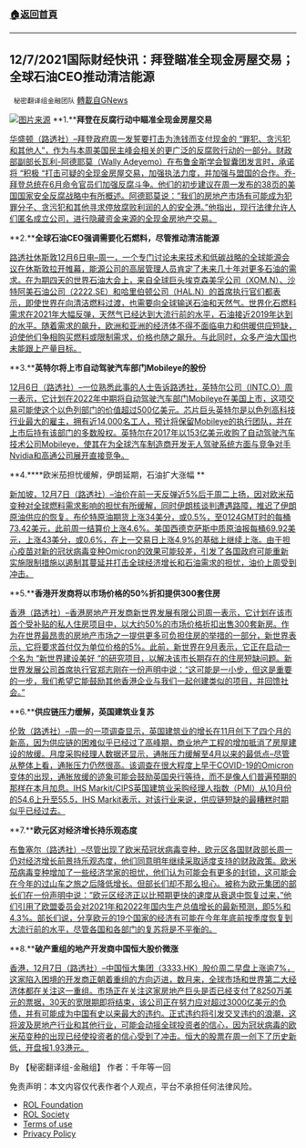 ###  [:house:返回首頁](https://github.com/ourhimalayas/txt)
---


## 12/7/2021国际财经快讯：拜登瞄准全现金房屋交易；全球石油CEO推动清洁能源
` 秘密翻译组金融团队` [轉載自GNews](https://gnews.org/zh-hans/1729722/)

![](https://assets.gnews.org/wp-content/uploads/2021/12/图片1-32.png)[图片来源](https://dzm0ugdauank9.cloudfront.net/wp-content/uploads/2021/12/2021-12-06T124237Z_1_LYNXMPEHB50HT_RTROPTP_0_USA-BIDEN_1.jpg)
**1.****拜登在反腐行动中瞄准全现金房屋交易**

[华盛顿（路透社）–拜登政府周一发誓要打击为洗钱而支付现金的 “罪犯、贪污犯和其他人”，作为与本周美国民主峰会相关的更广泛的反腐败行动的一部分。财政部副部长瓦利-阿德耶莫（Wally Adeyemo）在布鲁金斯学会智囊团发言时，承诺将 “积极 “打击可疑的全现金房屋交易，加强执法力度，并加强与盟国的合作。乔-拜登总统在6月命令官员们加强反腐斗争。他们的初步建议在周一发布的38页的美国国家安全反腐战略中有所概述。阿德耶莫说：”我们的房地产市场有可能成为犯罪分子、贪污犯和其他寻求停放腐败利润的人的安全港。”他指出，现行法律允许人们匿名成立公司，进行隐藏资金来源的全现金房地产交易。](https://www.oann.com/biden-targets-cash-for-homes-deals-in-anti-corruption-drive/)

**2.****全球石油CEO强调需要化石燃料，尽管推动清洁能源**

[路透社休斯敦12月6日电–周一，一个专门讨论未来技术和低碳战略的全球能源会议在休斯敦拉开帷幕，能源公司的高层管理人员肯定了未来几十年对更多石油的需求。在为期四天的世界石油大会上，来自全球巨头埃克森美孚公司（XOM.N）、沙特阿美石油公司（2222.SE）和哈里伯顿公司（HAL.N）的首席执行官们都表示，即使世界在向清洁燃料过渡，也需要向全球输送石油和天然气。世界化石燃料需求在2021年大幅反弹，天然气已经达到大流行前的水平，石油接近2019年达到的水平。随着需求的飙升，欧洲和亚洲的经济体不得不面临电力和供暖供应短缺，迫使他们争相购买燃料或限制需求，价格也随之飙升。与此同时，众多产油大国也未能跟上产量目标。](https://www.reuters.com/markets/commodities/houston-oil-conference-speakers-pull-out-over-omicron-worries-2021-12-06/)

**3.****英特尔将上市自动驾驶汽车部门Mobileye的股份**

[12月6日（路透社）–一位熟悉此事的人士告诉路透社，英特尔公司（INTC.O）周一表示，它计划在2022年中期将自动驾驶汽车部门Mobileye在美国上市，这项交易可能使这个以色列部门的价值超过500亿美元。芯片巨头英特尔是以色列高科技行业最大的雇主，拥有近14,000名工人，预计将保留Mobileye的执行团队，并在上市后持有该部门的多数股权。英特尔在2017年以153亿美元收购了自动驾驶汽车技术公司Mobileye，使其在为全球汽车制造商开发无人驾驶系统方面与竞争对手Nvidia和高通公司展开直接竞争。](https://www.reuters.com/markets/us/intel-list-shares-self-driving-car-unit-mobileye-wsj-2021-12-07/)

**4.****欧米茄担忧缓解，伊朗延期，石油扩大涨幅 **

[新加坡，12月7日（路透社）–油价在前一天反弹近5%后于周二上扬，因对欧米茄变种对全球燃料需求影响的担忧有所缓解，同时伊朗核谈判遭遇路障，推迟了伊朗原油供应的恢复。布伦特原油期货上涨34美分，或0.5%，至0124GMT时的每桶73.42美元，此前周一结算价上涨4.6%。美国西德克萨斯中质原油报每桶69.92美元，上涨43美分，或0.6%，在上一交易日上涨4.9%的基础上继续上涨。由于担心疫苗对新的冠状病毒变种Omicron的效果可能较差，引发了各国政府可能重新实施限制措施以遏制其蔓延并打击全球经济增长和石油需求的担忧，油价上周受到冲击。](https://www.reuters.com/markets/commodities/oil-extends-gains-easing-omicron-fears-iran-delay-2021-12-07/)

**5.****香港开发商将以市场价格的50%折扣提供300套住房**

[香港（路透社）–香港房地产开发商新世界发展有限公司周一表示，它计划在该市首个受补贴的私人住房项目中，以大约50%的市场价格折扣出售300套新房。作为在世界最昂贵的房地产市场之一提供更多可负担住房的举措的一部分，新世界表示，它将要求首付仅为单位价格的5%。此前，新世界在9月表示，它正在启动一个名为 “新世界建设美好 “的研究项目，以解决该市长期存在的住房短缺问题。新世界发展公司首席执行官郑志刚在一份声明中说：“这可能是一小步，但这是重要的一步，我们希望它能鼓励其他香港企业与我们一起创建类似的项目，并回馈社会。”](https://www.oann.com/hong-kong-developer-to-offer-300-homes-at-50-discount-to-market-price/)

**6.****供应链压力缓解，英国建筑业复苏**

[伦敦（路透社）–周一的一项调查显示，英国建筑业的增长在11月创下了四个月的新高，因为供应链的困难似乎已经过了高峰期，商业地产工程的增加抵消了房屋建设的放缓。月度采购经理人数据还显示，通胀压力缓解至4月以来的最低点–尽管从整体上看，通胀压力仍然很高。该调查在很大程度上早于COVID-19的Omicron变体的出现，通胀放缓的迹象可能会鼓励英国央行等待，而不是像人们普遍预期的那样在本月加息。IHS Markit/CIPS英国建筑业采购经理人指数（PMI）从10月份的54.6上升至55.5，IHS Markit表示，对该行业来说，供应链短缺的最糟糕时期似乎已经过去。](https://www.oann.com/uk-construction-sector-gathers-more-speed-pmi/)

**7.****欧元区对经济增长持乐观态度**

[布鲁塞尔（路透社）–尽管出现了欧米茄冠状病毒变种，欧元区各国财政部长周一仍对经济增长前景持乐观态度，他们同意明年继续采取适度支持的财政政策。欧米茄病毒变种增加了一些经济学家的担忧，他们认为可能会有更多的封锁，这可能会在今年的过山车之旅之后降低增长。但部长们却不那么担心。被称为欧元集团的部长们在一份声明中说：”欧元区经济正以比预期更快的速度从衰退中恢复过来，”他们引用了欧盟委员会对2021年和2022年国内生产总值增长的最新预测，即5%和4.3%。部长们说，分享欧元的19个国家的经济有可能在今年年底前按季度恢复到大流行前的水平，尽管各国和各部门的复苏将是不平衡的。](https://www.oann.com/euro-zone-ministers-to-stay-upbeat-on-growth-despite-omicron/)

**8.****破产重组的地产开发商中国恒大股价微涨**

[香港，12月7日（路透社）–中国恒大集团（3333.HK）股价周二早盘上涨逾7%，这家陷入困境的开发商正朝着重组的方向迈进，数月来，全球市场和世界第二大经济体都在关注这一重组。市场正在关注这家房地产巨头是否已经支付了8250万美元的票据，30天的宽限期即将结束，该公司正在努力应对超过3000亿美元的负债，并有可能成为中国有史以来最大的违约。正式违约将引发交叉违约的浪潮，这将波及房地产行业和其他行业，可能会动摇全球投资者的信心，因为冠状病毒的欧米茄变种的出现已经使投资者的信心受到了冲击。恒大的股票在周一创下了历史新低，开盘报1.93港元。](https://www.reuters.com/world/china/developer-china-evergrandes-shares-set-rise-66-restructuring-looms-2021-12-07/)

By 【秘密翻译组-金融组】
作者：千年等一回

 

免责声明：本文内容仅代表作者个人观点，平台不承担任何法律风险。

- [ROL Foundation](https://rolfoundation.org/)
- [ROL Society](https://rolsociety.org/)
- [Terms of use](https://gnews.org/terms-of-use-3/)
- [Privacy Policy](https://gnews.org/privacy-policy/)
